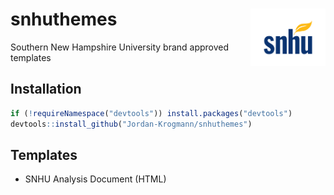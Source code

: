 # snhuthemes <img src="./imgs/snhu-logo.png" align="right" width="120" />


Southern New Hampshire University brand approved templates


## Installation

```r
if (!requireNamespace("devtools")) install.packages("devtools")
devtools::install_github("Jordan-Krogmann/snhuthemes")
```

## Templates

+ SNHU Analysis Document (HTML)

